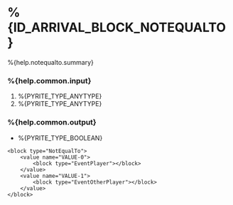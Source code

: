 # %{ID_ARRIVAL_BLOCK_NOTEQUALTO}

%{help.notequalto.summary}

### %{help.common.input}

1. %{PYRITE_TYPE_ANYTYPE}
2. %{PYRITE_TYPE_ANYTYPE}

### %{help.common.output}

-   %{PYRITE_TYPE_BOOLEAN}

```
<block type="NotEqualTo">
    <value name="VALUE-0">
        <block type="EventPlayer"></block>
    </value>
    <value name="VALUE-1">
        <block type="EventOtherPlayer"></block>
    </value>
</block>
```
